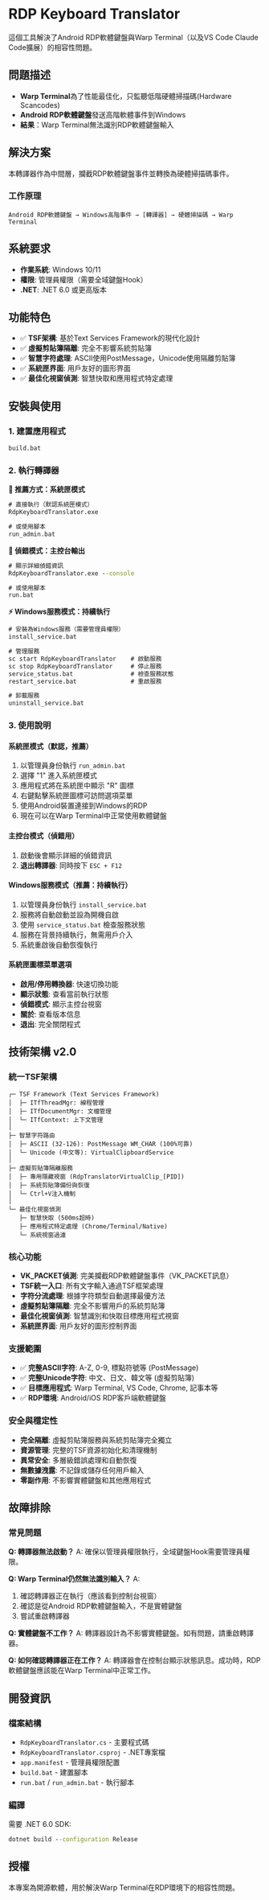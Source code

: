 # RDP Keyboard Translator

這個工具解決了Android RDP軟體鍵盤與Warp Terminal（以及VS Code Claude Code擴展）的相容性問題。

## 問題描述

- **Warp Terminal**為了性能最佳化，只監聽低階硬體掃描碼(Hardware Scancodes)
- **Android RDP軟體鍵盤**發送高階軟體事件到Windows
- **結果**：Warp Terminal無法識別RDP軟體鍵盤輸入

## 解決方案

本轉譯器作為中間層，攔截RDP軟體鍵盤事件並轉換為硬體掃描碼事件。

### 工作原理

```
Android RDP軟體鍵盤 → Windows高階事件 → [轉譯器] → 硬體掃描碼 → Warp Terminal
```

## 系統要求

- **作業系統**: Windows 10/11
- **權限**: 管理員權限（需要全域鍵盤Hook）
- **.NET**: .NET 6.0 或更高版本

## 功能特色

- ✅ **TSF架構**: 基於Text Services Framework的現代化設計
- ✅ **虛擬剪貼簿隔離**: 完全不影響系統剪貼簿
- ✅ **智慧字符處理**: ASCII使用PostMessage，Unicode使用隔離剪貼簿
- ✅ **系統匣界面**: 用戶友好的圖形界面
- ✅ **最佳化視窗偵測**: 智慧快取和應用程式特定處理

## 安裝與使用

### 1. 建置應用程式

```cmd
build.bat
```

### 2. 執行轉譯器

**🌟 推薦方式：系統匣模式**
```cmd
# 直接執行（默認系統匣模式）
RdpKeyboardTranslator.exe

# 或使用腳本
run_admin.bat
```

**🔧 偵錯模式：主控台輸出**
```cmd
# 顯示詳細偵錯資訊
RdpKeyboardTranslator.exe --console

# 或使用腳本
run.bat
```

**⚡ Windows服務模式：持續執行**
```cmd
# 安裝為Windows服務（需要管理員權限）
install_service.bat

# 管理服務
sc start RdpKeyboardTranslator    # 啟動服務
sc stop RdpKeyboardTranslator     # 停止服務
service_status.bat                # 檢查服務狀態
restart_service.bat               # 重啟服務

# 卸載服務
uninstall_service.bat
```

### 3. 使用說明

#### 系統匣模式（默認，推薦）
1. 以管理員身份執行 `run_admin.bat`
2. 選擇 "1" 進入系統匣模式
3. 應用程式將在系統匣中顯示 "R" 圖標
4. 右鍵點擊系統匣圖標可訪問選項菜單
5. 使用Android裝置連接到Windows的RDP
6. 現在可以在Warp Terminal中正常使用軟體鍵盤

#### 主控台模式（偵錯用）
1. 啟動後會顯示詳細的偵錯資訊
2. **退出轉譯器**: 同時按下 `ESC + F12`

#### Windows服務模式（推薦：持續執行）
1. 以管理員身份執行 `install_service.bat`
2. 服務將自動啟動並設為開機自啟
3. 使用 `service_status.bat` 檢查服務狀態
4. 服務在背景持續執行，無需用戶介入
5. 系統重啟後自動恢復執行

#### 系統匣圖標菜單選項
- **啟用/停用轉換器**: 快速切換功能
- **顯示狀態**: 查看當前執行狀態
- **偵錯模式**: 顯示主控台視窗
- **關於**: 查看版本信息
- **退出**: 完全關閉程式

## 技術架構 v2.0

### 統一TSF架構
```
┌─ TSF Framework (Text Services Framework)
│  ├─ ITfThreadMgr: 線程管理
│  ├─ ITfDocumentMgr: 文檔管理  
│  └─ ITfContext: 上下文管理
│
├─ 智慧字符路由
│  ├─ ASCII (32-126): PostMessage WM_CHAR (100%可靠)
│  └─ Unicode (中文等): VirtualClipboardService
│
├─ 虛擬剪貼簿隔離服務
│  ├─ 專用隱藏視窗 (RdpTranslatorVirtualClip_[PID])
│  ├─ 系統剪貼簿備份與恢復
│  └─ Ctrl+V注入機制
│
└─ 最佳化視窗偵測
   ├─ 智慧快取 (500ms超時)
   ├─ 應用程式特定處理 (Chrome/Terminal/Native)
   └─ 系統視窗過濾
```

### 核心功能

- **VK_PACKET偵測**: 完美攔截RDP軟體鍵盤事件（VK_PACKET訊息）
- **TSF統一入口**: 所有文字輸入通過TSF框架處理
- **字符分流處理**: 根據字符類型自動選擇最優方法
- **虛擬剪貼簿隔離**: 完全不影響用戶的系統剪貼簿
- **最佳化視窗偵測**: 智慧識別和快取目標應用程式視窗
- **系統匣界面**: 用戶友好的圖形控制界面

### 支援範圍

- ✅ **完整ASCII字符**: A-Z, 0-9, 標點符號等 (PostMessage)
- ✅ **完整Unicode字符**: 中文、日文、韓文等 (虛擬剪貼簿)
- ✅ **目標應用程式**: Warp Terminal, VS Code, Chrome, 記事本等
- ✅ **RDP環境**: Android/iOS RDP客戶端軟體鍵盤

### 安全與穩定性

- **完全隔離**: 虛擬剪貼簿服務與系統剪貼簿完全獨立
- **資源管理**: 完整的TSF資源初始化和清理機制
- **異常安全**: 多層級錯誤處理和自動恢復
- **無數據洩露**: 不記錄或儲存任何用戶輸入
- **零副作用**: 不影響實體鍵盤和其他應用程式

## 故障排除

### 常見問題

**Q: 轉譯器無法啟動？**
A: 確保以管理員權限執行，全域鍵盤Hook需要管理員權限。

**Q: Warp Terminal仍然無法識別輸入？**
A: 
1. 確認轉譯器正在執行（應該看到控制台視窗）
2. 確認是從Android RDP軟體鍵盤輸入，不是實體鍵盤
3. 嘗試重啟轉譯器

**Q: 實體鍵盤不工作？**
A: 轉譯器設計為不影響實體鍵盤。如有問題，請重啟轉譯器。

**Q: 如何確認轉譯器正在工作？**
A: 轉譯器會在控制台顯示狀態訊息。成功時，RDP軟體鍵盤應該能在Warp Terminal中正常工作。

## 開發資訊

### 檔案結構

- `RdpKeyboardTranslator.cs` - 主要程式碼
- `RdpKeyboardTranslator.csproj` - .NET專案檔
- `app.manifest` - 管理員權限配置
- `build.bat` - 建置腳本
- `run.bat` / `run_admin.bat` - 執行腳本

### 編譯

需要 .NET 6.0 SDK:
```cmd
dotnet build --configuration Release
```

## 授權

本專案為開源軟體，用於解決Warp Terminal在RDP環境下的相容性問題。